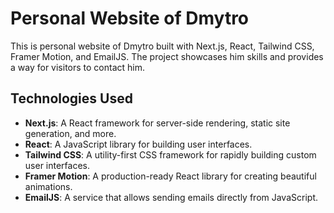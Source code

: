 # Personal Website of Dmytro

This is personal website of Dmytro built with Next.js, React, Tailwind CSS, Framer Motion, and EmailJS. The project showcases him skills and provides a way for visitors to contact him.

## Technologies Used

-   **Next.js**: A React framework for server-side rendering, static site generation, and more.
-   **React**: A JavaScript library for building user interfaces.
-   **Tailwind CSS**: A utility-first CSS framework for rapidly building custom user interfaces.
-   **Framer Motion**: A production-ready React library for creating beautiful animations.
-   **EmailJS**: A service that allows sending emails directly from JavaScript.
